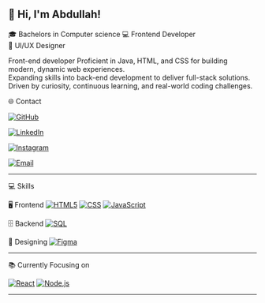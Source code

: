 ## 👋 Hi, I'm Abdullah!

🎓 Bachelors in Computer science
💻 Frontend Developer  
🎨 UI/UX Designer  

Front-end developer Proficient in Java, HTML, and CSS for building modern, dynamic web experiences.  
Expanding skills into back-end development to deliver full-stack solutions. 
Driven by curiosity, continuous learning, and real-world coding challenges.



 🌐 Contact 

[![GitHub](https://img.shields.io/badge/GitHub-abdullah--zubair-181717?style=for-the-badge&logo=github&logoColor=white)](https://github.com/abdullahzubair11)

[![LinkedIn](https://img.shields.io/badge/LinkedIn-abdullah--zubair-0077B5?style=for-the-badge&logo=linkedin&logoColor=white)](https://www.linkedin.com/in/zainabwaheed02)

[![Instagram](https://img.shields.io/badge/Instagram-abdullahzubair-E4405F?style=for-the-badge&logo=instagram&logoColor=white)]()

[![Email](https://img.shields.io/badge/Gmail-abdullahzubair723@gmail.com-D14836?style=for-the-badge&logo=gmail&logoColor=white)](abdullahzubair723@gmail.com)

---

💻 Skills

 🖥️ Frontend
[![HTML5](https://img.shields.io/badge/HTML5-E34F26?style=for-the-badge&logo=html5&logoColor=white)](#)
[![CSS](https://img.shields.io/badge/CSS3-1572B6?style=for-the-badge&logo=css3&logoColor=white)](#)
[![JavaScript](https://img.shields.io/badge/JavaScript-F7DF1E?style=for-the-badge&logo=javascript&logoColor=black)](#)

 🗄️ Backend
[![SQL](https://img.shields.io/badge/SQL-4479A1?style=for-the-badge&logo=mysql&logoColor=white)](#)

 🎨 Designing
[![Figma](https://img.shields.io/badge/Figma-F24E1E?style=for-the-badge&logo=figma&logoColor=white)](#)

---

 📚 Currently Focusing on

[![React](https://img.shields.io/badge/React-61DAFB?style=for-the-badge&logo=react&logoColor=white)](#)
[![Node.js](https://img.shields.io/badge/angular-339933?style=for-the-badge&logo=node.js&logoColor=white)](#)

---
